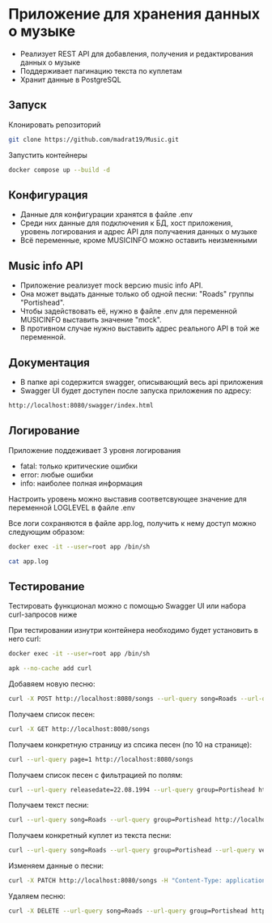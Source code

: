 # Приложение для хранения данных о музыке 
* Реализует REST API для добавления, получения и редактирования данных о музыке
* Поддерживает пагинацию текста по куплетам
* Хранит данные в PostgreSQL

## Запуск 
Клонировать репозиторий 
```bash
git clone https://github.com/madrat19/Music.git
```
Запустить контейнеры
```bash
docker compose up --build -d
```

## Конфигурация
* Данные для конфигурации хранятся в файле .env 
* Среди них данные для подключения к БД, хост приложения, уровень логирования и адрес API для получаения данных о музыке
* Всё переменные, кроме MUSICINFO можно оставить неизменными

## Music info API
* Приложение реализует mock версию music info API.
* Она может выдать данные только об одной песни: "Roads" группы "Portishead".
* Чтобы задействовать её, нужно в файле .env для переменной MUSICINFO выставить значение "mock".
* В противном случае нужно выставить адрес реального API в той же переменной.

## Документация
* В папке api содержится swagger, описывающий весь api приложения
* Swagger UI будет доступен после запуска приложения по адресу:
```bash
http://localhost:8080/swagger/index.html
```


## Логирование
Приложение поддеживает 3 уровня логирования
* fatal: только критические ошибки
* error: любые ошибки
* info: наиболее полная информация

Настроить уровень можно выставив соответсвующее значение для переменной LOGLEVEL в файле .env

Все логи сохраняются в файле app.log, получить к нему доступ можно следующим образом:
```bash
docker exec -it --user=root app /bin/sh
```
```bash
cat app.log
```
## Тестирование 
Тестировать функционал можно с помощью Swagger UI или набора curl-запросов ниже


При тестировании изнутри контейнера необходимо будет установить в него curl:
```bash
docker exec -it --user=root app /bin/sh
```
```bash
apk --no-cache add curl
```

Добавяем новую песню:
```bash
curl -X POST http://localhost:8080/songs --url-query song=Roads --url-query group=Portishead
```

Получаем список песен:
```bash
curl -X GET http://localhost:8080/songs 
```

Получаем конкретную страницу из спсика песен (по 10 на странице):
```bash
curl --url-query page=1 http://localhost:8080/songs
```

Получаем список песен с фильтрацией по полям:
```bash
curl --url-query releasedate=22.08.1994 --url-query group=Portishead http://localhost:8080/songs
```

Получаем текст песни:
```bash
curl --url-query song=Roads --url-query group=Portishead http://localhost:8080/text
```

Получаем конкретный куплет из текста песни:
```bash
curl --url-query song=Roads --url-query group=Portishead --url-query verse=2 http://localhost:8080/text
```
Изменяем данные о песни:
```bash
curl -X PATCH http://localhost:8080/songs -H "Content-Type: application/json; ; charset=utf-8" -d '{"song": "Roads", "group": "Portishead", "releasedate": "01.01.2024"}'
```

Удаляем песню:
```bash
curl -X DELETE --url-query song=Roads --url-query group=Portishead http://localhost:8080/songs
```



